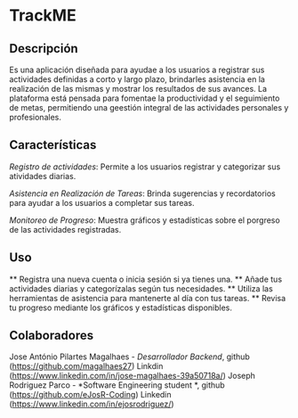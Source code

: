 # TrackME

## Descripción 
Es una aplicación diseñada para ayudae a los usuarios a registrar sus actividades definidas a corto y largo plazo, brindarles asistencia en la realización de las mismas y mostrar los resultados de sus avances. La plataforma está pensada para fomentae la productividad y el seguimiento de metas, permitiendo una geestión integral de las actividades personales y profesionales.

## Características
*Registro de actividades*: Permite a los usuarios registrar y categorizar sus atividades diarias.

*Asistencia en Realización de Tareas*: Brinda sugerencias y recordatorios para ayudar a los usuarios a completar sus tareas.

*Monitoreo de Progreso*: Muestra gráficos y estadísticas sobre el porgreso de las actividades registradas.


## Uso 
** Registra una nueva cuenta o inicia sesión si ya tienes una.
** Añade tus actividades diarias y categorízalas según tus necesidades.
** Utiliza las herramientas de asistencia para mantenerte al día con tus tareas.
** Revisa tu progreso mediante los gráficos y estadísticas disponibles.

## Colaboradores
Jose António Pilartes Magalhaes - *Desarrollador Backend*, github (https://github.com/magalhaes27) Linkdin (https://www.linkedin.com/in/jose-magalhaes-39a50718a/)
Joseph Rodriguez Parco  - *Software Engineering student *, github (https://github.com/eJosR-Coding) Linkedin (https://www.linkedin.com/in/ejosrodriguez/)

